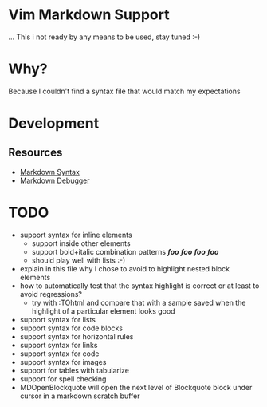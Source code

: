 # Vim Markdown Support
... This i not ready by any means to be used, stay tuned :-)

# Why?
Because I couldn't find a syntax file that would match my expectations

# Development
## Resources
* [Markdown Syntax](http://daringfireball.net/projects/markdown/syntax)
* [Markdown Debugger](http://daringfireball.net/projects/markdown/dingus)

# TODO
* support syntax for inline elements
  * support inside other elements
  * support bold+italic combination patterns __*foo*__ **_foo_** _**foo**_ *__foo__*
  * should play well with lists :-)
* explain in this file why I chose to avoid to highlight nested block elements
* how to automatically test that the syntax highlight is correct or at least to avoid regressions?
  * try with :TOhtml and compare that with a sample saved when the highlight of a particular element looks good
* support syntax for lists
* support syntax for code blocks
* support syntax for horizontal rules
* support syntax for links
* support syntax for code
* support syntax for images
* support for tables with tabularize
* support for spell checking
* MDOpenBlockquote will open the next level of Blockquote block under cursor in a markdown scratch buffer

